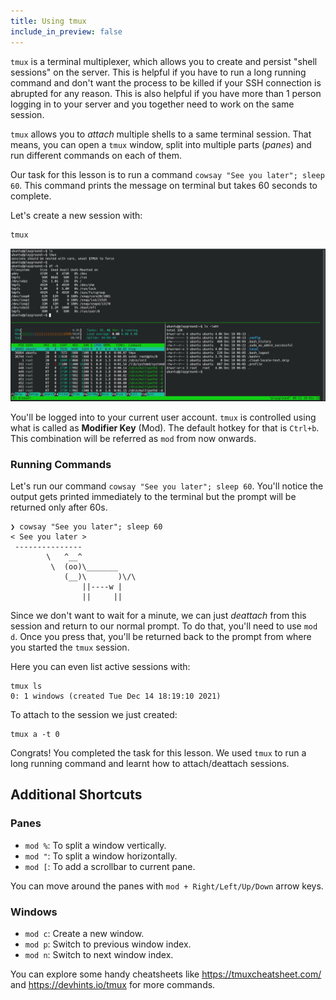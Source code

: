 ```yaml
---
title: Using tmux
include_in_preview: false
---
```


`tmux` is a terminal multiplexer, which allows you to create and persist "shell sessions" on the server. This is helpful if you have to run a long running command and don't want the process to be killed if your SSH connection is abrupted for any reason. This is also helpful if you have more than 1 person logging in to your server and you together need to work on the same session.

`tmux` allows you to _attach_ multiple shells to a same terminal session. That means, you can open a `tmux` window, split into multiple parts (_panes_) and run different commands on each of them.

Our task for this lesson is to run a command `cowsay "See you later"; sleep 60`. This command prints the message on terminal but takes 60 seconds to complete.

Let's create a new session with:

```
tmux
```

![img](./img/tmux.png)

You'll be logged into to your current user account. `tmux` is controlled using what is called as **Modifier Key** (Mod). The default hotkey for that is `Ctrl+b`. This combination will be referred as `mod` from now onwards.

### Running Commands

Let's run our command `cowsay "See you later"; sleep 60`. You'll notice the output gets printed immediately to the terminal but the prompt will be returned only after 60s.

```
❯ cowsay "See you later"; sleep 60
< See you later >
 ---------------
        \   ^__^
         \  (oo)\_______
            (__)\       )\/\
                ||----w |
                ||     ||
```

Since we don't want to wait for a minute, we can just _deattach_ from this session and return to our normal prompt. To do that, you'll need to use `mod d`. Once you press that, you'll be returned back to the prompt from where you started the `tmux` session.

Here you can even list active sessions with:

```
tmux ls
0: 1 windows (created Tue Dec 14 18:19:10 2021)
```

To attach to the session we just created:

```
tmux a -t 0
```

Congrats! You completed the task for this lesson. We used `tmux` to run a long running command and learnt how to attach/deattach sessions.

## Additional Shortcuts

### Panes

- `mod %`: To split a window vertically.
- `mod "`: To split a window horizontally.
- `mod [`: To add a scrollbar to current pane.

You can move around the panes with `mod + Right/Left/Up/Down` arrow keys.

### Windows

- `mod c`: Create a new window.
- `mod p`: Switch to previous window index.
- `mod n`: Switch to next window index.

You can explore some handy cheatsheets like https://tmuxcheatsheet.com/ and https://devhints.io/tmux for more commands.
